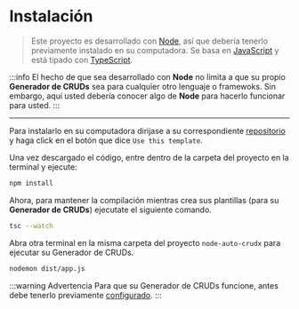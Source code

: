 # Instalación

>Este proyecto es desarrollado con [Node](https://nodejs.org/en), así que debería tenerlo previamente instalado en su computadora. Se basa en [JavaScript](https://developer.mozilla.org/en-US/docs/Web/JavaScript) y está tipado con [TypeScript](https://www.typescriptlang.org/).

:::info
El hecho de que sea desarrollado con **Node** no limita a que su propio **Generador de CRUDs** sea para cualquier otro lenguaje o framewoks. Sin embargo, aquí usted debería conocer algo de **Node** para hacerlo funcionar para usted.
:::

---

Para instalarlo en su computadora dirijase a su correspondiente [repositorio](https://github.com/ecanquiz/node-auto-crudx) y haga click en el botón que dice `Use this template`.

Una vez descargado el código, entre dentro de la carpeta del proyecto en la terminal y ejecute:

```sh
npm install
```

Ahora, para mantener la compilación mientras crea sus plantillas (para su **Generador de CRUDs**) ejecutate el siguiente comando.

```sh
tsc --watch
```

Abra otra terminal en la misma carpeta del proyecto `node-auto-crudx` para ejecutar su Generador de CRUDs.


```sh
nodemon dist/app.js
```

:::warning Advertencia
Para que su Generador de CRUDs funcione, antes debe tenerlo previamente [configurado](./env-config.html).
:::
